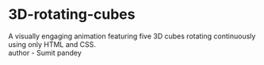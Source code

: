 # 3D-rotating-cubes
A visually engaging animation featuring five 3D cubes rotating continuously using only HTML and CSS.<br> author - Sumit pandey
